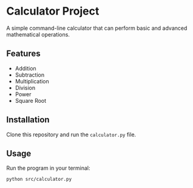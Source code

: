 # Calculator Project

A simple command-line calculator that can perform basic and advanced mathematical operations.

## Features
- Addition
- Subtraction
- Multiplication
- Division
- Power
- Square Root

## Installation
Clone this repository and run the `calculator.py` file.

## Usage
Run the program in your terminal:
```bash
python src/calculator.py
